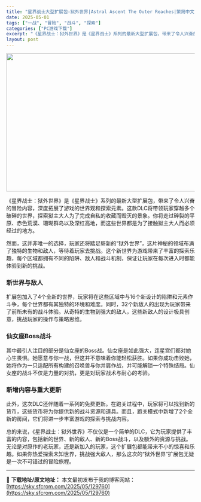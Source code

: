 ```yaml
---
title: "星界战士大型扩展包-狱外世界|Astral Ascent The Outer Reaches|繁简中文"
date: 2025-05-01
tags: ["一战", "冒险", "战斗", "探索"]
categories: ["PC游戏下载"]
excerpt: "《星界战士：狱外世界》是《星界战士》系列的最新大型扩展包，带来了令人兴奋的冒险内容，深度拓展了游戏的世界观和探索元素。这款DLC将带领玩家穿越多个破碎的世界，探索狱主大人为了完成自私的收藏而毁灭的景象。你将走过碎裂的平原、赤色荒漠、珊瑚群岛以及深红高地，而这些世界都是为了接触狱主大人而必须经过的地方&hellip;"
layout: post
---
```


<img class="aligncenter size-full wp-image-129761" src="https://sky.sfcrom.com/wp-content/uploads/2025/05/2025050110505565.webp" alt="" width="660" height="370" />

《星界战士：狱外世界》是《星界战士》系列的最新大型扩展包，带来了令人兴奋的冒险内容，深度拓展了游戏的世界观和探索元素。这款DLC将带领玩家穿越多个破碎的世界，探索狱主大人为了完成自私的收藏而毁灭的景象。你将走过碎裂的平原、赤色荒漠、珊瑚群岛以及深红高地，而这些世界都是为了接触狱主大人而必须经过的地方。

然而，这并非唯一的选择，玩家还将踏足崭新的“狱外世界”，这片神秘的领域布满了独特的生物和敌人，等待着玩家去挑战。这个新世界为游戏带来了丰富的探索乐趣，每个区域都拥有不同的陷阱、敌人和战斗机制，保证让玩家在每次进入时都能体验到新的挑战。
<h3>新世界与敌人</h3>
扩展包加入了4个全新的世界，玩家将在这些区域中与16个新设计的陷阱和元素作斗争，每个世界都有其独特的环境和难度。同时，32个新敌人的出现为玩家带来了前所未有的战斗体验。从奇特的生物到强大的敌人，这些新敌人的设计极具创意，挑战玩家的操作与策略思维。
<h3>仙女座Boss战斗</h3>
其中最引人注目的部分是仙女座的Boss战。仙女座是如此强大，连星宫们都对她心生畏惧。她愿意与你一战，但这并不意味着你能轻松获胜。如果你成功击败她，她将作为一只适配所有构建的召唤兽与你并肩作战，并可能解锁一个特殊结局。仙女座的战斗不仅是力量的对抗，更是对玩家战术与耐心的考验。
<h3>新增内容与重大更新</h3>
此外，这次DLC还伴随着一系列的免费更新。在跑关过程中，玩家将可以找到新的货币，这些货币将为你提供新的战斗资源和道具。而且，跑关模式中新增了2个全新的房间，它们将进一步丰富游戏的探索与挑战内容。

总的来说，《星界战士：狱外世界》不仅仅是一个简单的DLC，它为玩家提供了丰富的内容，包括新的世界、新的敌人、新的Boss战斗，以及额外的资源与挑战。无论是对原作的老玩家，还是新加入的玩家，这个扩展包都能带来不小的惊喜和乐趣。如果你热爱探索未知世界，挑战强大敌人，那么这次的“狱外世界”扩展包无疑是一次不可错过的冒险旅程。

---
📖 **下载地址/原文地址：** 本文最初发布于我的博客网站：[https://sky.sfcrom.com/2025/05/129760](https://sky.sfcrom.com/2025/05/129760)
